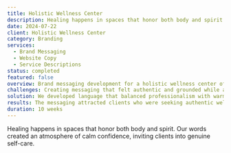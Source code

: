 ```yaml
---
title: Holistic Wellness Center
description: Healing happens in spaces that honor both body and spirit. Our words created an atmosphere of calm confidence, inviting clients into genuine self-care.
date: 2024-07-22
client: Holistic Wellness Center
category: Branding
services:
  - Brand Messaging
  - Website Copy
  - Service Descriptions
status: completed
featured: false
overview: Brand messaging development for a holistic wellness center offering various healing modalities and therapeutic services.
challenges: Creating messaging that felt authentic and grounded while appealing to clients seeking genuine wellness support.
solution: We developed language that balanced professionalism with warmth, emphasizing the center's commitment to holistic healing and genuine care.
results: The messaging attracted clients who were seeking authentic wellness experiences, leading to higher client satisfaction and retention rates.
duration: 10 weeks
---
```


Healing happens in spaces that honor both body and spirit. Our words created an atmosphere of calm confidence, inviting clients into genuine self-care.
